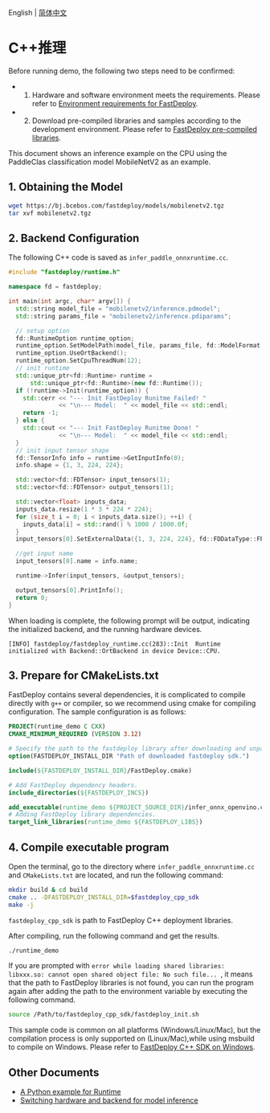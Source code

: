 English | [简体中文](README_CN.md)
# C++推理

Before running demo, the following two steps need to be confirmed:

- 1. Hardware and software environment meets the requirements. Please refer to [Environment requirements for FastDeploy](../../../docs/en/build_and_install/download_prebuilt_libraries.md).  
- 2. Download pre-compiled libraries and samples according to the development environment. Please refer to [FastDeploy pre-compiled libraries](../../../docs/cn/build_and_install/download_prebuilt_libraries.md).

This document shows an inference example on the CPU using the PaddleClas classification model MobileNetV2 as an example.

## 1. Obtaining the Model

```bash
wget https://bj.bcebos.com/fastdeploy/models/mobilenetv2.tgz
tar xvf mobilenetv2.tgz
```

## 2. Backend Configuration

The following C++ code is saved as `infer_paddle_onnxruntime.cc`.

``` c++
#include "fastdeploy/runtime.h"

namespace fd = fastdeploy;

int main(int argc, char* argv[]) {
  std::string model_file = "mobilenetv2/inference.pdmodel";
  std::string params_file = "mobilenetv2/inference.pdiparams";

  // setup option
  fd::RuntimeOption runtime_option;
  runtime_option.SetModelPath(model_file, params_file, fd::ModelFormat::PADDLE);
  runtime_option.UseOrtBackend();
  runtime_option.SetCpuThreadNum(12);
  // init runtime
  std::unique_ptr<fd::Runtime> runtime =
      std::unique_ptr<fd::Runtime>(new fd::Runtime());
  if (!runtime->Init(runtime_option)) {
    std::cerr << "--- Init FastDeploy Runitme Failed! "
              << "\n--- Model:  " << model_file << std::endl;
    return -1;
  } else {
    std::cout << "--- Init FastDeploy Runitme Done! "
              << "\n--- Model:  " << model_file << std::endl;
  }
  // init input tensor shape
  fd::TensorInfo info = runtime->GetInputInfo(0);
  info.shape = {1, 3, 224, 224};

  std::vector<fd::FDTensor> input_tensors(1);
  std::vector<fd::FDTensor> output_tensors(1);

  std::vector<float> inputs_data;
  inputs_data.resize(1 * 3 * 224 * 224);
  for (size_t i = 0; i < inputs_data.size(); ++i) {
    inputs_data[i] = std::rand() % 1000 / 1000.0f;
  }
  input_tensors[0].SetExternalData({1, 3, 224, 224}, fd::FDDataType::FP32, inputs_data.data());

  //get input name
  input_tensors[0].name = info.name;

  runtime->Infer(input_tensors, &output_tensors);

  output_tensors[0].PrintInfo();
  return 0;
}
```
When loading is complete, the following prompt will be output, indicating the initialized backend, and the running hardware devices.
```
[INFO] fastdeploy/fastdeploy_runtime.cc(283)::Init	Runtime initialized with Backend::OrtBackend in device Device::CPU.
```

## 3. Prepare for CMakeLists.txt

FastDeploy contains several dependencies, it is complicated to compile directly with `g++` or compiler, so we recommend using cmake for compiling configuration. The sample configuration is as follows:

```cmake
PROJECT(runtime_demo C CXX)
CMAKE_MINIMUM_REQUIRED (VERSION 3.12)

# Specify the path to the fastdeploy library after downloading and unpacking.
option(FASTDEPLOY_INSTALL_DIR "Path of downloaded fastdeploy sdk.")

include(${FASTDEPLOY_INSTALL_DIR}/FastDeploy.cmake)

# Add FastDeploy dependency headers.
include_directories(${FASTDEPLOY_INCS})

add_executable(runtime_demo ${PROJECT_SOURCE_DIR}/infer_onnx_openvino.cc)
# Adding FastDeploy library dependencies.
target_link_libraries(runtime_demo ${FASTDEPLOY_LIBS})
```

## 4. Compile executable program

Open the terminal, go to the directory where `infer_paddle_onnxruntime.cc` and `CMakeLists.txt` are located, and run the following command:

```bash
mkdir build & cd build
cmake .. -DFASTDEPLOY_INSTALL_DIR=$fastdeploy_cpp_sdk
make -j
```

```fastdeploy_cpp_sdk``` is path to FastDeploy C++ deployment libraries.

After compiling, run the following command and get the results.
```bash
./runtime_demo
```
If you are prompted with `error while loading shared libraries: libxxx.so: cannot open shared object file: No such file... `, it means that the path to FastDeploy libraries is not found, you can run the program again after adding the path to the environment variable by executing the following command.
```bash
source /Path/to/fastdeploy_cpp_sdk/fastdeploy_init.sh
```

This sample code is common on all platforms (Windows/Linux/Mac), but the compilation process is only supported on (Linux/Mac),while using msbuild to compile on Windows. Please refer to [FastDeploy C++ SDK on Windows](../../../docs/en/faq/use_sdk_on_windows.md).

## Other Documents

- [A Python example for Runtime](../python)
- [Switching hardware and backend for model inference](../../../docs/en/faq/how_to_change_backend.md)
